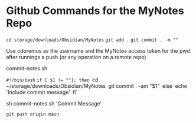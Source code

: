 
# Github Commands for the MyNotes Repo

`cd storage/downloads/Obsidian/MyNotes`
`git add .`
`git commit . -m ""`

  Use cdoremus as the username and the MyNotes access token for the pwd after runnings a push (or any operation on a remote repo)

commit-notes.sh

`#!/bin/bash`
`if [ $1 != ""]; then
  `cd ~/storage/downloads/Obsidian/MyNotes`
  `git commit . -am "$1"`
`else`
  `echo 'Include commit message'`
`fi`

sh commit-notes.sh 'Commit Message'

`git push origin main`






